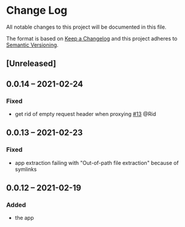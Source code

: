 # Change Log
All notable changes to this project will be documented in this file.

The format is based on [Keep a Changelog](http://keepachangelog.com/)
and this project adheres to [Semantic Versioning](http://semver.org/).

## [Unreleased]

## 0.0.14 – 2021-02-24
### Fixed
- get rid of empty request header when proxying
[#13](https://github.com/nextcloud/integration_whiteboard/pull/13) @Rid

## 0.0.13 – 2021-02-23
### Fixed
- app extraction failing with "Out-of-path file extraction" because of symlinks

## 0.0.12 – 2021-02-19
### Added
* the app
